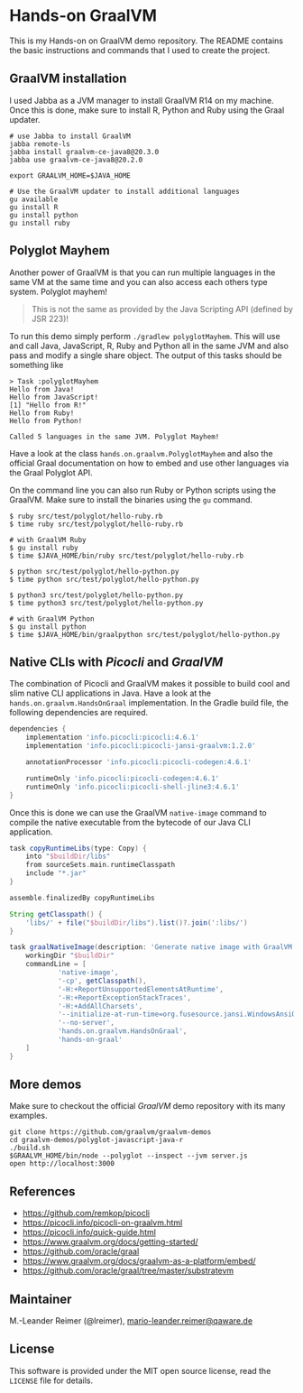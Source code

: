 # Hands-on GraalVM

This is my Hands-on on GraalVM demo repository. The README contains the basic
instructions and commands that I used to create the project.

## GraalVM installation

I used Jabba as a JVM manager to install GraalVM R14 on my machine. Once this is
done, make sure to install R, Python and Ruby using the Graal updater.

```
# use Jabba to install GraalVM
jabba remote-ls
jabba install graalvm-ce-java8@20.3.0
jabba use graalvm-ce-java8@20.2.0

export GRAALVM_HOME=$JAVA_HOME

# Use the GraalVM updater to install additional languages
gu available
gu install R
gu install python
gu install ruby
```

## Polyglot Mayhem

Another power of GraalVM is that you can run multiple languages in the same VM at the same time and
you can also access each others type system. Polyglot mayhem!

> This is not the same as provided by the Java Scripting API (defined by JSR 223)!

To run this demo simply perform `./gradlew polyglotMayhem`. This will use and call Java, JavaScript,
R, Ruby and Python all in the same JVM and also pass and modify a single share object. The output of
this tasks should be something like

```
> Task :polyglotMayhem
Hello from Java!
Hello from JavaScript!
[1] "Hello from R!"
Hello from Ruby!
Hello from Python!

Called 5 languages in the same JVM. Polyglot Mayhem!
```

Have a look at the class `hands.on.graalvm.PolyglotMayhem` and also the official Graal documentation
on how to embed and use other languages via the Graal Polyglot API.

On the command line you can also run Ruby or Python scripts using the GraalVM. Make sure to install
the binaries using the `gu` command.

```
$ ruby src/test/polyglot/hello-ruby.rb
$ time ruby src/test/polyglot/hello-ruby.rb

# with GraalVM Ruby
$ gu install ruby
$ time $JAVA_HOME/bin/ruby src/test/polyglot/hello-ruby.rb

$ python src/test/polyglot/hello-python.py
$ time python src/test/polyglot/hello-python.py

$ python3 src/test/polyglot/hello-python.py
$ time python3 src/test/polyglot/hello-python.py

# with GraalVM Python
$ gu install python
$ time $JAVA_HOME/bin/graalpython src/test/polyglot/hello-python.py
```

## Native CLIs with _Picocli_ and _GraalVM_

The combination of Picocli and GraalVM makes it possible to build cool and slim native
CLI applications in Java. Have a look at the `hands.on.graalvm.HandsOnGraal` implementation.
In the Gradle build file, the following dependencies are required.

```groovy
dependencies {
    implementation 'info.picocli:picocli:4.6.1'
    implementation 'info.picocli:picocli-jansi-graalvm:1.2.0'

    annotationProcessor 'info.picocli:picocli-codegen:4.6.1'

    runtimeOnly 'info.picocli:picocli-codegen:4.6.1'
    runtimeOnly 'info.picocli:picocli-shell-jline3:4.6.1'
}
```

Once this is done we can use the GraalVM `native-image` command to compile the native executable
from the bytecode of our Java CLI application.

```groovy
task copyRuntimeLibs(type: Copy) {
    into "$buildDir/libs"
    from sourceSets.main.runtimeClasspath
    include "*.jar"
}

assemble.finalizedBy copyRuntimeLibs

String getClasspath() {
    'libs/' + file("$buildDir/libs").list()?.join(':libs/')
}

task graalNativeImage(description: 'Generate native image with GraalVM', dependsOn: 'build', type: Exec) {
    workingDir "$buildDir"
    commandLine = [
            'native-image',
            '-cp', getClasspath(),
            '-H:+ReportUnsupportedElementsAtRuntime',
            '-H:+ReportExceptionStackTraces',
            '-H:+AddAllCharsets',
            '--initialize-at-run-time=org.fusesource.jansi.WindowsAnsiOutputStream',
            '--no-server',
            'hands.on.graalvm.HandsOnGraal',
            'hands-on-graal'
    ]
}
```


## More demos

Make sure to checkout the official _GraalVM_ demo repository with its many examples.

```
git clone https://github.com/graalvm/graalvm-demos
cd graalvm-demos/polyglot-javascript-java-r
./build.sh
$GRAALVM_HOME/bin/node --polyglot --inspect --jvm server.js
open http://localhost:3000
```

## References

- https://github.com/remkop/picocli
- https://picocli.info/picocli-on-graalvm.html
- https://picocli.info/quick-guide.html
- https://www.graalvm.org/docs/getting-started/
- https://github.com/oracle/graal
- https://www.graalvm.org/docs/graalvm-as-a-platform/embed/
- https://github.com/oracle/graal/tree/master/substratevm

## Maintainer

M.-Leander Reimer (@lreimer), <mario-leander.reimer@qaware.de>

## License

This software is provided under the MIT open source license, read the `LICENSE`
file for details.
